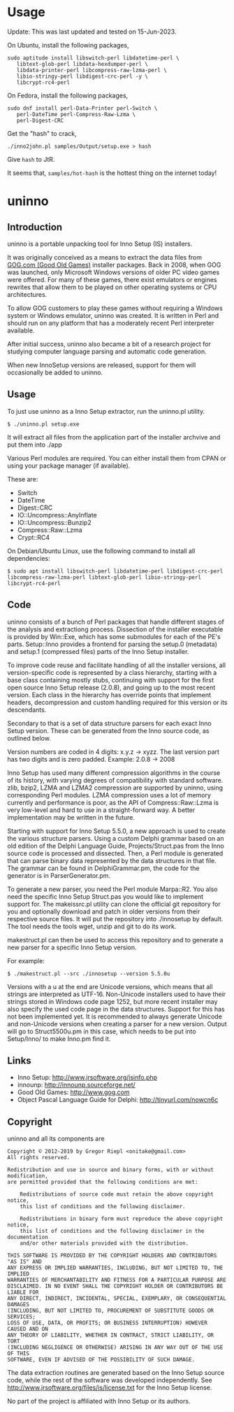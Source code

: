 # Usage

Update: This was last updated and tested on 15-Jun-2023.

On Ubuntu, install the following packages,

```
sudo aptitude install libswitch-perl libdatetime-perl \
   libtext-glob-perl libdata-hexdumper-perl \
   libdata-printer-perl libcompress-raw-lzma-perl \
   libio-stringy-perl libdigest-crc-perl -y \
   libcrypt-rc4-perl
```

On Fedora, install the following packages,

```
sudo dnf install perl-Data-Printer perl-Switch \
   perl-DateTime perl-Compress-Raw-Lzma \
   perl-Digest-CRC
```

Get the "hash" to crack,

```
./inno2john.pl samples/Output/setup.exe > hash
```

Give ``hash`` to JtR.

It seems that, ``samples/hot-hash`` is the hottest thing on the internet today!

# uninno

## Introduction

uninno is a portable unpacking tool for Inno Setup (IS) installers.

It was originally conceived as a means to extract the data files from
[GOG.com (Good Old Games)](https://www.gog.com/) installer packages.
Back in 2008, when GOG was launched, only Microsoft Windows versions
of older PC video games were offered. For many of these games, there exist
emulators or engines rewrites that allow them to be played on other
operating systems or CPU architectures.

To allow GOG customers to play these games without requiring a Windows
system or Windows emulator, uninno was created. It is written in Perl
and should run on any platform that has a moderately recent Perl
interpreter available.

After initial success, uninno also became a bit of a research project
for studying computer language parsing and automatic code generation.

When new InnoSetup versions are released, support for them will
occasionally be added to uninno.

## Usage

To just use uninno as a Inno Setup extractor, run the uninno.pl utility.

    $ ./uninno.pl setup.exe

It will extract all files from the application part of the installer archvive
and put them into ./app

Various Perl modules are required. You can either install them from CPAN or
using your package manager (if available).

These are:
* Switch
* DateTime
* Digest::CRC
* IO::Uncompress::AnyInflate
* IO::Uncompress::Bunzip2
* Compress::Raw::Lzma
* Crypt::RC4

On Debian/Ubuntu Linux, use the following command to install all dependencies:

    $ sudo apt install libswitch-perl libdatetime-perl libdigest-crc-perl libcompress-raw-lzma-perl libtext-glob-perl libio-stringy-perl libcrypt-rc4-perl

## Code

uninno consists of a bunch of Perl packages that handle different stages of the
analysis and extractiong process. Dissection of the installer executable is
provided by Win::Exe, which has some submodules for each of the PE's parts.
Setup::Inno provides a frontend for parsing the setup.0 (metadata) and setup.1
(compressed files) parts of the Inno Setup installer.

To improve code reuse and facilitate handling of all the installer versions,
all version-specific code is represented by a class hierarchy, starting with
a base class containing mostly stubs, continuing with support for the first
open source Inno Setup release (2.0.8), and going up to the most recent version.
Each class in the hierarchy has override points that implement headers,
decompression and custom handling required for this version or its descendants.

Secondary to that is a set of data structure parsers for each exact Inno Setup
version. These can be generated from the Inno source code, as outlined below.

Version numbers are coded in 4 digits: x.y.z -> xyzz. The last version part has
two digits and is zero padded. Example: 2.0.8 -> 2008

Inno Setup has used many different compression algorithms in the course of its
history, with varying degrees of compatibility with standard software.
zlib, bzip2, LZMA and LZMA2 compression are supported by uninno, using
corresponding Perl modules.
LZMA compression uses a lot of memory currently and performance is poor, as
the API of Compress::Raw::Lzma is very low-level and hard to use in a
straight-forward way. A better implementation may be written in the future.

Starting with support for Inno Setup 5.5.0, a new approach is used to create the
various structure parsers. Using a custom Delphi grammar based on an old edition
of the Delphi Language Guide, Projects/Struct.pas from the Inno source code
is processed and dissected. Then, a Perl module is generated that can parse
binary data represented by the data structures in that file. The grammar can be
found in DelphiGrammar.pm, the code for the generator is in ParserGenerator.pm.

To generate a new parser, you need the Perl module Marpa::R2. You also need the
specific Inno Setup Struct.pas you would like to implement support for.
The makeissrc.pl utility can clone the official git repository for you and
optionally download and patch in older versions from their respective source
files. It will put the repository into ./innosetup by default.
The tool needs the tools wget, unzip and git to do its work.

makestruct.pl can then be used to access this repository and to generate a
new parser for a specific Inno Setup version.

For example:

    $ ./makestruct.pl --src ./innosetup --version 5.5.0u

Versions with a u at the end are Unicode versions, which means that all strings
are interpreted as UTF-16. Non-Unicode installers used to have their strings
stored in Windows code page 1252, but more recent installer may also specify
the used code page in the data structures. Support for this has not been
implemented yet.
It is recommended to always generate Unicode and non-Unicode versions
when creating a parser for a new version.
Output will go to Struct5500u.pm in this case, which needs to be put into
Setup/Inno/ to make Inno.pm find it.

## Links

* Inno Setup: http://www.jrsoftware.org/isinfo.php
* innounp: http://innounp.sourceforge.net/
* Good Old Games: http://www.gog.com
* Object Pascal Language Guide for Delphi: http://tinyurl.com/nowcn6c

## Copyright

uninno and all its components are

    Copyright © 2012-2019 by Gregor Riepl <onitake@gmail.com>
    All rights reserved.
    
    Redistribution and use in source and binary forms, with or without modification,
    are permitted provided that the following conditions are met:
    
        Redistributions of source code must retain the above copyright notice,
        this list of conditions and the following disclaimer.
        
        Redistributions in binary form must reproduce the above copyright notice,
        this list of conditions and the following disclaimer in the documentation
        and/or other materials provided with the distribution.
    
    THIS SOFTWARE IS PROVIDED BY THE COPYRIGHT HOLDERS AND CONTRIBUTORS "AS IS" AND
    ANY EXPRESS OR IMPLIED WARRANTIES, INCLUDING, BUT NOT LIMITED TO, THE IMPLIED
    WARRANTIES OF MERCHANTABILITY AND FITNESS FOR A PARTICULAR PURPOSE ARE
    DISCLAIMED. IN NO EVENT SHALL THE COPYRIGHT HOLDER OR CONTRIBUTORS BE LIABLE FOR
    ANY DIRECT, INDIRECT, INCIDENTAL, SPECIAL, EXEMPLARY, OR CONSEQUENTIAL DAMAGES
    (INCLUDING, BUT NOT LIMITED TO, PROCUREMENT OF SUBSTITUTE GOODS OR SERVICES;
    LOSS OF USE, DATA, OR PROFITS; OR BUSINESS INTERRUPTION) HOWEVER CAUSED AND ON
    ANY THEORY OF LIABILITY, WHETHER IN CONTRACT, STRICT LIABILITY, OR TORT
    (INCLUDING NEGLIGENCE OR OTHERWISE) ARISING IN ANY WAY OUT OF THE USE OF THIS
    SOFTWARE, EVEN IF ADVISED OF THE POSSIBILITY OF SUCH DAMAGE.

The data extraction routines are generated based on the Inno Setup source code,
while the rest of the software was developed independently.
See http://www.jrsoftware.org/files/is/license.txt for the Inno Setup license.

No part of the project is affiliated with Inno Setup or its authors.
